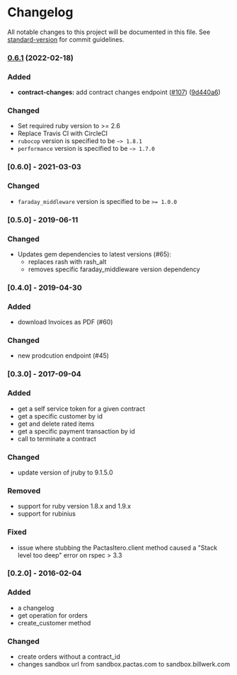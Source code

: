 # Changelog

All notable changes to this project will be documented in this file. See [standard-version](https://github.com/conventional-changelog/standard-version) for commit guidelines.

### [0.6.1](https://github.com/shipcloud/billwerk/compare/v0.6.0...v0.6.1) (2022-02-18)

### Added

* **contract-changes:** add contract changes endpoint ([#107](https://github.com/shipcloud/billwerk/issues/107)) ([9d440a6](https://github.com/shipcloud/billwerk/commit/9d440a6e1050bb12168bc3d19f566a3abebdbbbc))

### Changed

* Set required ruby version to >= 2.6
* Replace Travis CI with CircleCI
* `rubocop` version is specified to be `~> 1.8.1`
* `performance` version is specified to be `~> 1.7.0`


### [0.6.0] - 2021-03-03

### Changed
* `faraday_middleware` version is specified to be `>= 1.0.0`


### [0.5.0] - 2019-06-11

### Changed
* Updates gem dependencies to latest versions (#65):
  * replaces rash with rash_alt
  * removes specific faraday_middleware version dependency

### [0.4.0] - 2019-04-30

### Added
 * download Invoices as PDF (#60)

### Changed
* new prodcution endpoint (#45)


### [0.3.0] - 2017-09-04
### Added
* get a self service token for a given contract
* get a specific customer by id
* get and delete rated items
* get a specific payment transaction by id
* call to terminate a contract

### Changed
* update version of jruby to 9.1.5.0

### Removed
* support for ruby version 1.8.x and 1.9.x
* support for rubinius

### Fixed
* issue where stubbing the PactasItero.client method caused
  a "Stack level too deep" error on rspec > 3.3


### [0.2.0] - 2016-02-04
### Added
* a changelog
* get operation for orders
* create_customer method

### Changed
* create orders without a contract_id
* changes sandbox url from sandbox.pactas.com to sandbox.billwerk.com
